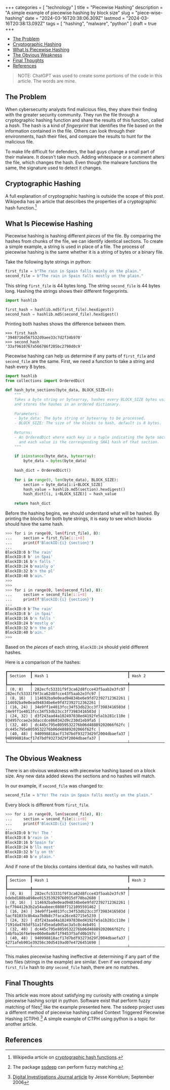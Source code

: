 +++
categories = [ "technology" ]
title = "Piecewise Hashing"
description = "A simple example of piecewise hashing by block size"
slug = "piece-wise-hashing"
date = "2024-03-16T20:38:06.309Z"
lastmod = "2024-03-16T20:38:13.092Z"
tags = [ "hashing", "malware", "python" ]
draft = true
+++
<!-- TOC -->

- [The Problem](#the-problem)
- [Cryptographic Hashing](#cryptographic-hashing)
- [What Is Piecewise Hashing](#what-is-piecewise-hashing)
- [The Obvious Weakness](#the-obvious-weakness)
- [Final Thoughts](#final-thoughts)
- [References](#references)

<!-- /TOC -->

>NOTE:
>ChatGPT was used to create some portions of the code in this article.  The words are mine.

## The Problem

When cybersecurity analysts find malicious files, they share their finding with the greater security community.
They run the file through a cryptographic hashing function and share the results of this function, called a _hash_.
The hash is a kind of _fingerprint_ that identifies the file based on the information contained in the file.
Others can look through their environments, hash their files, and compare the results to hunt for the malicious file.


To make life difficult for defenders, the bad guys change a small part of their malware.
It doesn't take much.
Adding whitespace or a comment alters the file, which changes the hash.
Even though the malware functions the same, the signature used to detect it changes.

## Cryptographic Hashing

A full explanation of cryptographic hashing is outside the scope of this post. Wikipedia has an article that describes the properties of a cryptographic hash function.[^1]

## What Is Piecewise Hashing

Piecewise hashing is hashing different _pieces_ of the file.
By comparing the hashes from chunks of the file, we can identify identical sections.
To create a simple example, a string is used in place of a file.
The process of piecewise hashing is the same whether it is a string of bytes or a binary file.

Take the following byte strings in python:

```python
first_file = b"The rain in Spain falls mainly on the plain."
second_file = b"The rain in Spain falls mostly on the plain."
```

This string `first_file` is 44 bytes long.
The string `second_file` is 44 bytes long.
Hashing the strings shows their different fingerprints.

```python
import hashlib

first_hash = hashlib.md5(first_file).hexdigest()
second_hash = hashlib.md5(second_file).hexdigest()
```

Printing both hashes shows the difference between them.

```text
>>> first_hash
'3948716d567532d9aee33c7d2f34b970'
>>> second_hash
'33af9610767a566786f205bc2798d0c9'
```

Piecewise hashing can help us determine if any parts of `first_file` and `second_file` are the same.
First, we need a function to take a string and hash every 8 bytes.

```python
import hashlib
from collections import OrderedDict

def hash_byte_sections(byte_data, BLOCK_SIZE=8):
    """
    Takes a byte string or bytearray, hashes every BLOCK_SIZE bytes using the SHA1 algorithm,
    and stores the hashes in an ordered dictionary.
    
    Parameters:
    - byte_data: The byte string or bytearray to be processed.
    - BLOCK_SIZE: The size of the blocks to hash, default is 8 bytes.
    
    Returns:
    - An OrderedDict where each key is a tuple indicating the byte section (start, end)
      and each value is the corresponding SHA1 hash of that section.
    """
    
    if isinstance(byte_data, bytearray):
        byte_data = bytes(byte_data)
    
    hash_dict = OrderedDict()
    
    for i in range(0, len(byte_data), BLOCK_SIZE):
        section = byte_data[i:i+BLOCK_SIZE]
        hash_value = hashlib.md5(section).hexdigest()
        hash_dict[(i, i+BLOCK_SIZE)] = hash_value
    
    return hash_dict
```

Before the hashing begins, we should understand what will be hashed.
By printing the blocks for both byte strings, it is easy to see which blocks should have the same hash.

```bash
>>> for i in range(0, len(first_file), 8):
...     section = first_file[i:i+8]
...     print(f'BlockID:{i} {section}')
...
BlockID:0 b'The rain'
BlockID:8 b' in Spai'
BlockID:16 b'n falls '
BlockID:24 b'mainly o'
BlockID:32 b'n the pl'
BlockID:40 b'ain.'
>>>
>>>
>>> for i in range(0, len(second_file), 8):
...     section = second_file[i:i+8]
...     print(f'BlockID:{i} {section}')
...
BlockID:0 b'The rain'
BlockID:8 b' in Spai'
BlockID:16 b'n falls '
BlockID:24 b'mostly o'
BlockID:32 b'n the pl'
BlockID:40 b'ain.'
>>>
```

Based on the _pieces_ of each string, `BlockID:24` should yield different hashes.

Here is a comparison of the hashes:

```text
┏━━━━━━━━━━┳━━━━━━━━━━━━━━━━━━━━━━━━━━━━━━━━━━━━━━━━━━┳━━━━━━━━━━━━━━━━━━━━━━━━━━━━━━━━━━━━━━━━━━┓
┃ Section  ┃ Hash 1                                   ┃ Hash 2                                   ┃
┡━━━━━━━━━━╇━━━━━━━━━━━━━━━━━━━━━━━━━━━━━━━━━━━━━━━━━━╇━━━━━━━━━━━━━━━━━━━━━━━━━━━━━━━━━━━━━━━━━━┩
│ (0, 8)   │ 282ecfc53331f9f3ca62d8fcce43f5aab2e3fc97 │ 282ecfc53331f9f3ca62d8fcce43f5aab2e3fc97 │
│ (8, 16)  │ 114692ba9e0ead94834be6e9fd72392712362261 │ 114692ba9e0ead94834be6e9fd72392712362261 │
│ (16, 24) │ 34e9ff1e4013fcc34f53db23cc3f73983416503d │ 34e9ff1e4013fcc34f53db23cc3f73983416503d │
│ (24, 32) │ d3f243aad4a102497838ed4192fe5a1b281c110e │ 934957ccae2e3daccdce860342d9c230d1eb9fa5 │
│ (32, 40) │ dc445c795e8059532276b06d48889202066f62fc │ dc445c795e8059532276b06d48889202066f62fc │
│ (40, 48) │ 940998818acf17d7bdf93273d29f2004dbaefa37 │ 940998818acf17d7bdf93273d29f2004dbaefa37 │
└──────────┴──────────────────────────────────────────┴──────────────────────────────────────────┘
```

## The Obvious Weakness

There is an obvious weakness with piecewise hashing based on a block size.
Any new data added skews the sections and no hashes will match.

In our example, if `second_file` was changed to:

```python
second_file = b"Yo! The rain in Spain falls mostly on the plain."
```

Every block is different from `first_file`.

```bash
>>> for i in range(0, len(second_file), 8):
...     section = second_file[i:i+8]
...     print(f'BlockID:{i} {section}')
...
BlockID:0 b'Yo! The '
BlockID:8 b'rain in '
BlockID:16 b'Spain fa'
BlockID:24 b'lls most'
BlockID:32 b'ly on th'
BlockID:40 b'e plain.'
```

And if none of the blocks contains identical data, no hashes will match.

```text
┏━━━━━━━━━━┳━━━━━━━━━━━━━━━━━━━━━━━━━━━━━━━━━━━━━━━━━━┳━━━━━━━━━━━━━━━━━━━━━━━━━━━━━━━━━━━━━━━━━━┓
┃ Section  ┃ Hash 1                                   ┃ Hash 2                                   ┃
┡━━━━━━━━━━╇━━━━━━━━━━━━━━━━━━━━━━━━━━━━━━━━━━━━━━━━━━╇━━━━━━━━━━━━━━━━━━━━━━━━━━━━━━━━━━━━━━━━━━┩
│ (0, 8)   │ 282ecfc53331f9f3ca62d8fcce43f5aab2e3fc97 │ bdebd188ba898ee015353929760915df70ba2680 │
│ (8, 16)  │ 114692ba9e0ead94834be6e9fd72392712362261 │ bcf704412b3b2a54aabeec0808f7121095591462 │
│ (16, 24) │ 34e9ff1e4013fcc34f53db23cc3f73983416503d │ 5acf81033c8b4aa7b0b8c7faca26ce82715e5239 │
│ (24, 32) │ d3f243aad4a102497838ed4192fe5a1b281c110e │ 7191da4765df51a1fd5eada0d5ac3a5c0c4eb491 │
│ (32, 40) │ dc445c795e8059532276b06d48889202066f62fc │ 54bfba16f6e9ee060e0ad6f1f9453f5afd0b197c │
│ (40, 48) │ 940998818acf17d7bdf93273d29f2004dbaefa37 │ 4271afeb901e39256c30d5419ad07e4726451698 │
└──────────┴──────────────────────────────────────────┴──────────────────────────────────────────┘
```

This makes piecewise hashing ineffective at determining if any part of the two files (strings in the example) are similar.
Even if we compared _any_ `first_file` hash to _any_ `second_file` hash, there are no matches.

## Final Thoughts

This article was more about satisfying my curiosity with creating a simple piecewise hashing script in python.
Software exist that perform fuzzy matching of files[^2] like the example presented here.
The ssdeep project uses a different method of piecewise hashing called Context Triggered Piecewise Hashing (CTPH).[^3]
A simple example of CTPH using python is a topic for another article.

## References

[^1]: Wikipedia article on [cryptographic hash functions](https://en.wikipedia.org/wiki/Cryptographic_hash_function).
[^2]: The package [ssdeep](https://ssdeep-project.github.io/ssdeep/index.html) can perform fuzzy matching.
[^3]: [Digital Investigations Journal article](https://www.sciencedirect.com/science/article/pii/S1742287606000764?via%3Dihub) by Jesse Kornblum; September 2006